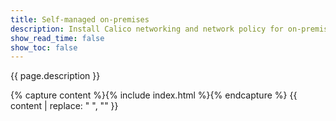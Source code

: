 ```yaml
---
title: Self-managed on-premises
description: Install Calico networking and network policy for on-premises deployments. 
show_read_time: false
show_toc: false
---
```


{{ page.description }}

{% capture content %}{% include index.html %}{% endcapture %}
{{ content | replace: "    ", "" }}
